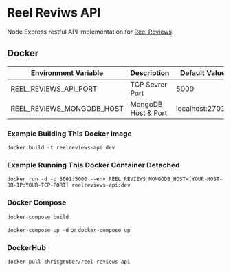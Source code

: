 # Reel Reviws API

Node Express restful API implementation for [Reel Reviews](https://github.com/gruberchris/ReelReviews).

## Docker

| Environment Variable      | Description         | Default Value   |
| ------------------------- | ------------------- | --------------- |
| REEL_REVIEWS_API_PORT     | TCP Sevrer Port     | 5000            |
| REEL_REVIEWS_MONGODB_HOST | MongoDB Host & Port | localhost:27017 |

### Example Building This Docker Image

`docker build -t reelreviews-api:dev`

### Example Running This Docker Container Detached

`docker run -d -p 5001:5000 --env REEL_REVIEWS_MONGODB_HOST=[YOUR-HOST-OR-IP:YOUR-TCP-PORT] reelreviews-api:dev`

### Docker Compose

`docker-compose build`

`docker-compose up -d` or `docker-compose up`

### DockerHub

`docker pull chrisgruber/reel-reviews-api`
